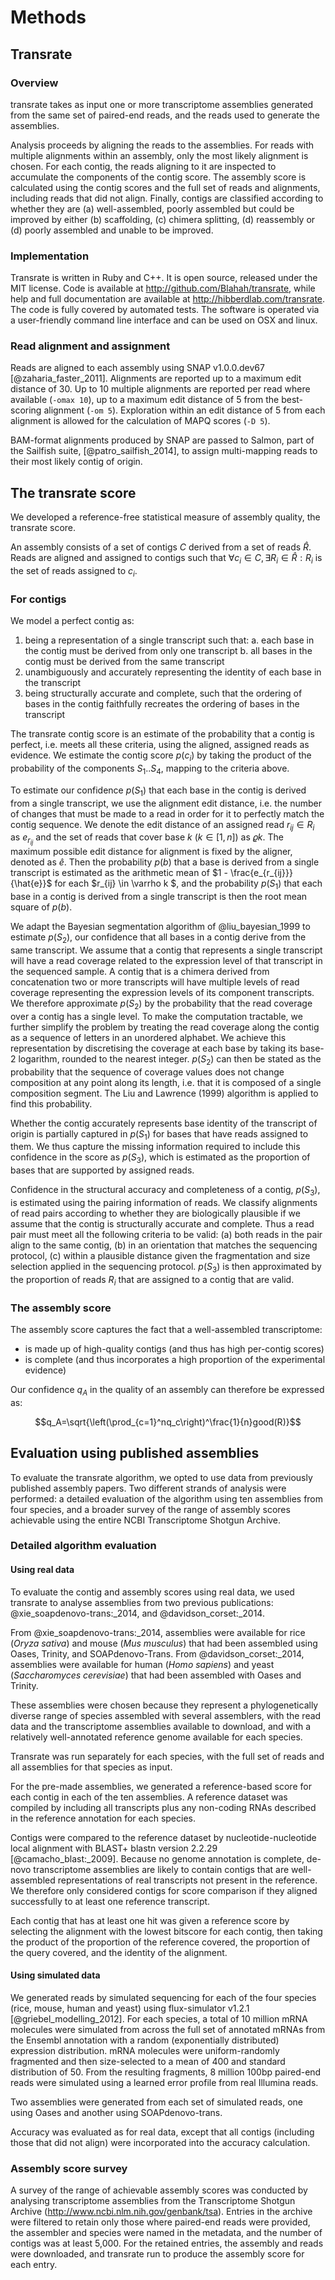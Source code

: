 # Methods

## Transrate

### Overview

transrate takes as input one or more transcriptome assemblies generated from the same set of paired-end reads, and the reads used to generate the assemblies.

Analysis proceeds by aligning the reads to the assemblies. For reads with multiple alignments within an assembly, only the most likely alignment is chosen. For each contig, the reads aligning to it are inspected to accumulate the components of the contig score. The assembly score is calculated using the contig scores and the full set of reads and alignments, including reads that did not align. Finally, contigs are classified according to whether they are (a) well-assembled, poorly assembled but could be improved by either (b) scaffolding, (c) chimera splitting, (d) reassembly or (d) poorly assembled and unable to be improved.

### Implementation

Transrate is written in Ruby and C++. It is open source, released under the MIT license. Code is available at http://github.com/Blahah/transrate, while help and full documentation are available at http://hibberdlab.com/transrate. The code is fully covered by automated tests. The software is operated via a user-friendly command line interface and can be used on OSX and linux.

### Read alignment and assignment

Reads are aligned to each assembly using SNAP v1.0.0.dev67 [@zaharia_faster_2011]. Alignments are reported up to a maximum edit distance of 30. Up to 10 multiple alignments are reported per read where available (`-omax 10`), up to a maximum edit distance of 5 from the best-scoring alignment (`-om 5`). Exploration within an edit distance of 5 from each alignment is allowed for the calculation of MAPQ scores (`-D 5`).

BAM-format alignments produced by SNAP are passed to Salmon, part of the Sailfish suite, [@patro_sailfish_2014], to assign multi-mapping reads to their most likely contig of origin.

## The transrate score

We developed a reference-free statistical measure of assembly quality, the transrate score.

An assembly consists of a set of contigs $C$ derived from a set of reads $\hat{R}$. Reads are aligned and assigned to contigs such that $\forall c_i \in C, \exists R_i \in \hat{R} : R_i$ is the set of reads assigned to $c_i$.

### For contigs

We model a perfect contig as:

1. being a representation of a single transcript such that:
  a. each base in the contig must be derived from only one transcript
  b. all bases in the contig must be derived from the same transcript
2. unambiguously and accurately representing the identity of each base in the transcript
3. being structurally accurate and complete, such that the ordering of bases in the contig faithfully recreates the ordering of bases in the transcript

The transrate contig score is an estimate of the probability that a contig is perfect, i.e. meets all these criteria, using the aligned, assigned reads as evidence. We estimate the contig score $p(c_i)$ by taking the product of the probability of the components $S_1..S_4$, mapping to the criteria above.

To estimate our confidence $p(S_1)$ that each base in the contig is derived from a single transcript, we use the alignment edit distance, i.e. the number of changes that must be made to a read in order for it to perfectly match the contig sequence. We denote the edit distance of an assigned read $r_{ij} \in R_i$ as $e_{r_{ij}}$ and the set of reads that cover base $k$ ($k \in [1,n]$) as $\varrho k$. The maximum possible edit distance for alignment is fixed by the aligner, denoted as $\hat{e}$. Then the probability $p(b)$ that a base is derived from a single transcript is estimated as the arithmetic mean of $1 - \frac{e_{r_{ij}}}{\hat{e}}$ for each $r_{ij} \in \varrho k $, and the probability $p(S_1)$ that each base in a contig is derived from a single transcript is then the root mean square of $p(b)$.

We adapt the Bayesian segmentation algorithm of @liu_bayesian_1999 to estimate $p(S_2)$, our confidence that all bases in a contig derive from the same transcript. We assume that a contig that represents a single transcript will have a read coverage related to the expression level of that transcript in the sequenced sample. A contig that is a chimera derived from concatenation two or more transcripts will have multiple levels of read coverage representing the expression levels of its component transcripts. We therefore approximate $p(S_2)$ by the probability that the read coverage over a contig has a single level. To make the computation tractable, we further simplify the problem by treating the read coverage along the contig as a sequence of letters in an unordered alphabet. We achieve this representation by discretising the coverage at each base by taking its base-2 logarithm, rounded to the nearest integer. $p(S_2)$ can then be stated as the probability that the sequence of coverage values does not change composition at any point along its length, i.e. that it is composed of a single composition segment. The Liu and Lawrence (1999) algorithm is applied to find this probability.

Whether the contig accurately represents base identity of the transcript of origin is partially captured in $p(S_1)$ for bases that have reads assigned to them. We thus capture the missing information required to include this confidence in the score as $p(S_3)$, which is estimated as the proportion of bases that are supported by assigned reads.

Confidence in the structural accuracy and completeness of a contig, $p(S_3)$, is estimated using the pairing information of reads. We classify alignments of read pairs according to whether they are biologically plausible if we assume that the contig is structurally accurate and complete. Thus a read pair must meet all the following criteria to be valid: (a) both reads in the pair align to the same contig, (b) in an orientation that matches the sequencing protocol, (c) within a plausible distance given the fragmentation and size selection applied in the sequencing protocol. $p(S_3)$ is then approximated by the proportion of reads $R_i$ that are assigned to a contig that are valid.


### The assembly score

The assembly score captures the fact that a well-assembled transcriptome:

- is made up of high-quality contigs (and thus has high per-contig scores)
- is complete (and thus incorporates a high proportion of the experimental evidence)

Our confidence $q_A$ in the quality of an assembly can therefore be expressed as:

$$q_A=\sqrt{\left(\prod_{c=1}^nq_c\right)^\frac{1}{n}good(R)}$$

## Evaluation using published assemblies

To evaluate the transrate algorithm, we opted to use data from previously published assembly papers. Two different strands of analysis were performed: a detailed evaluation of the algorithm using ten assemblies from four species, and a broader survey of the range of assembly scores achievable using the entire NCBI Transcriptome Shotgun Archive.

### Detailed algorithm evaluation

#### Using real data

To evaluate the contig and assembly scores using real data, we used transrate to analyse assemblies from two previous publications: @xie_soapdenovo-trans:_2014, and @davidson_corset:_2014.

From @xie_soapdenovo-trans:_2014, assemblies were available for rice (*Oryza sativa*) and mouse (*Mus musculus*) that had been assembled using Oases, Trinity, and SOAPdenovo-Trans. From @davidson_corset:_2014, assemblies were available for human (*Homo sapiens*) and yeast (*Saccharomyces cerevisiae*) that had been assembled with Oases and Trinity.

These assemblies were chosen because they represent a phylogenetically diverse range of species assembled with several assemblers, with the read data and the transcriptome assemblies available to download, and with a relatively well-annotated reference genome available for each species.

Transrate was run separately for each species, with the full set of reads and all assemblies for that species as input.

For the pre-made assemblies, we generated a reference-based score for each contig in each of the ten assemblies. A reference dataset was compiled by including all transcripts plus any non-coding RNAs described in the reference annotation for each species.

Contigs were compared to the reference dataset by nucleotide-nucleotide local alignment with BLAST+ blastn version 2.2.29 [@camacho_blast:_2009]. Because no genome annotation is complete, de-novo transcriptome assemblies are likely to contain contigs that are well-assembled representations of real transcripts not present in the reference. We therefore only considered contigs for score comparison if they aligned successfully to at least one reference transcript.

Each contig that has at least one hit was given a reference score by selecting the alignment with the lowest bitscore for each contig, then taking the product of the proportion of the reference covered, the proportion of the query covered, and the identity of the alignment.

#### Using simulated data

We generated reads by simulated sequencing for each of the four species (rice, mouse, human and yeast) using flux-simulator v1.2.1 [@griebel_modelling_2012]. For each species, a total of 10 million mRNA molecules were simulated from across the full set of annotated mRNAs from the Ensembl annotation with a random (exponentially distributed) expression distribution. mRNA molecules were uniform-randomly fragmented and then size-selected to a mean of 400 and standard distribution of 50. From the resulting fragments, 8 million 100bp paired-end reads were simulated using a learned error profile from real Illumina reads.

Two assemblies were generated from each set of simulated reads, one using Oases and another using SOAPdenovo-trans.

Accuracy was evaluated as for real data, except that all contigs (including those that did not align) were incorporated into the accuracy calculation.

### Assembly score survey

A survey of the range of achievable assembly scores was conducted by analysing transcriptome assemblies from the Transcriptome Shotgun Archive (http://www.ncbi.nlm.nih.gov/genbank/tsa). Entries in the archive were filtered to retain only those where paired-end reads were provided, the assembler and species were named in the metadata, and the number of contigs was at least 5,000. For the retained entries, the assembly and reads were downloaded, and transrate run to produce the assembly score for each entry.

